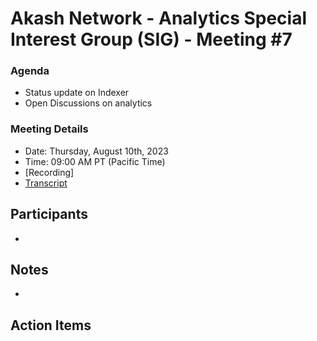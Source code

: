 
# Akash Network - Analytics Special Interest Group (SIG) - Meeting #7

### **Agenda**

- Status update on Indexer
- Open Discussions on analytics

### **Meeting Details**

- Date: Thursday, August 10th, 2023
- Time: 09:00 AM PT (Pacific Time)
- [Recording]
- [Transcript](#transcript)

## **Participants**

- 


## Notes

- 

## Action Items 
